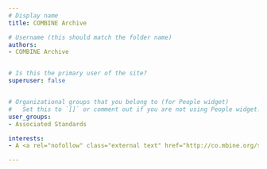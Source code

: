 ```yaml
---
# Display name
title: COMBINE Archive

# Username (this should match the folder name)
authors:
- COMBINE Archive


# Is this the primary user of the site?
superuser: false


# Organizational groups that you belong to (for People widget)
#   Set this to `[]` or comment out if you are not using People widget.
user_groups:
- Associated Standards

interests:
- A <a rel="nofollow" class="external text" href="http://co.mbine.org/standards/omex">COMBINE archive</a> is a single file bundling the various documents necessary for a modelling and simulation project, and all relevant information. The archive is encoded using the <a rel="nofollow" class="external text" href="http://co.mbine.org/standards/omex">Open Modeling EXchange format (OMEX)</a>.

---
```

